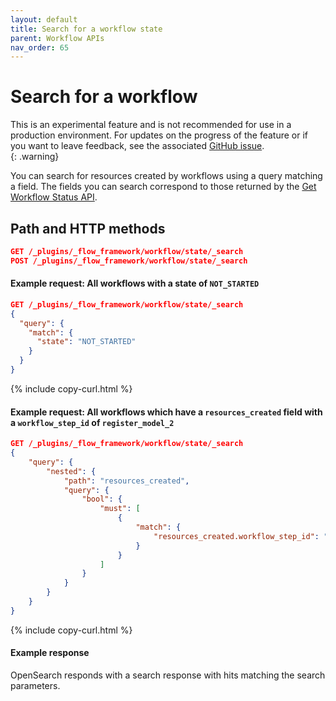 ```yaml
---
layout: default
title: Search for a workflow state
parent: Workflow APIs
nav_order: 65
---
```


# Search for a workflow

This is an experimental feature and is not recommended for use in a production environment. For updates on the progress of the feature or if you want to leave feedback, see the associated [GitHub issue](https://github.com/opensearch-project/flow-framework/issues/475).    
{: .warning}

You can search for resources created by workflows using a query matching a field. The fields you can search correspond to those returned by the [Get Workflow Status API]({{site.url}}{{site.baseurl}}/automating-configurations/api/get-workflow-status/).

## Path and HTTP methods

```json
GET /_plugins/_flow_framework/workflow/state/_search
POST /_plugins/_flow_framework/workflow/state/_search
``` 

#### Example request: All workflows with a state of `NOT_STARTED`

```json
GET /_plugins/_flow_framework/workflow/state/_search
{
  "query": {
    "match": {
      "state": "NOT_STARTED"
    }
  }
}
```
{% include copy-curl.html %}

#### Example request: All workflows which have a `resources_created` field with a `workflow_step_id` of `register_model_2`

```json
GET /_plugins/_flow_framework/workflow/state/_search
{
    "query": {
        "nested": {
            "path": "resources_created",
            "query": {
                "bool": {
                    "must": [
                        {
                            "match": {
                                "resources_created.workflow_step_id": "register_model_2"
                            }
                        }
                    ]
                }
            }
        }
    }
}
```
{% include copy-curl.html %}

#### Example response

OpenSearch responds with a search response with hits matching the search parameters.
